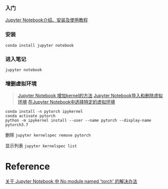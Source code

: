 ### 入门

[Jupyter Notebook介绍、安装及使用教程](https://www.jianshu.com/p/91365f343585)

###  安装

```
conda install jupyter notebook
```

### 进入笔记

```
jupyter notebook
```

### 增删虚拟环境

>  [Jupyter Notebook 增加kernel的方法](https://blog.csdn.net/wj1066/article/details/72891667)
> [Jupyter Notebook导入和删除虚拟环境](https://blog.csdn.net/liuestcjun/article/details/101981269)
> [在Jupyter Notebook中选择特定的虚拟环境](https://blog.csdn.net/liminwang0311/article/details/86565111)

```Shell
conda install -n pytorch ipykernel
conda activate pytorch
python -m ipykernel install --user --name pytorch --display-name pytorch3.7
```

删除 `jupyter kernelspec remove pytorch`

显示列表 `jupyter kernelspec list` 

# Reference

[关于 Jupyter Notebook 中 No module named 'torch' 的解决办法](https://blog.csdn.net/weixin_41923658/article/details/103356336?utm_medium=distribute.pc_relevant_t0.none-task-blog-BlogCommendFromMachineLearnPai2-1.channel_param&depth_1-utm_source=distribute.pc_relevant_t0.none-task-blog-BlogCommendFromMachineLearnPai2-1.channel_param) 